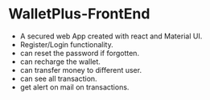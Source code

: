 # WalletPlus-FrontEnd

- A secured web App created with react and Material UI.
- Register/Login functionality.
- can reset the password if forgotten.
- can recharge the wallet.
- can transfer money to different user.
- can see all transaction.
- get alert on mail on transactions.
